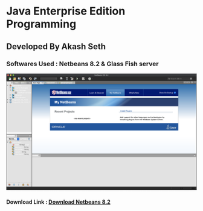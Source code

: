 # Java Enterprise Edition  Programming

## Developed By Akash Seth

### Softwares Used : Netbeans 8.2 & Glass Fish server
![Image of Netbeans 8.2](src/netbeans.png)

#### Download Link : [Download Netbeans 8.2](https://netbeans.org/downloads/8.2/rc/)
